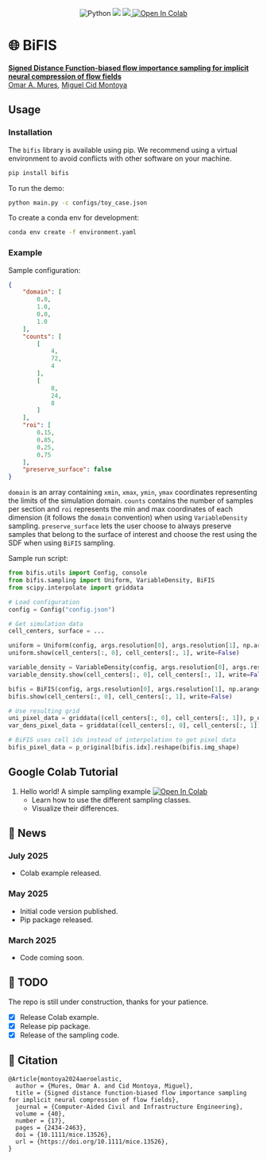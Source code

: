 <p align="center">
	<a>
		<img src='https://img.shields.io/badge/python-3.10%2B-blueviolet' alt='Python' />
	</a>
	<a>
		<img src='https://img.shields.io/badge/code%20style-black-black' />
	</a>
	<a href='https://opensource.org/license/lgpl-2-1'>
		<img src='https://img.shields.io/badge/license-LGPLv2+-blue' />
	</a>
	<a href="https://colab.research.google.com/drive/1opg23nw1WNMYAnKL1w6t6oF8-xCHJcqr">
		<img src="https://colab.research.google.com/assets/colab-badge.svg" alt="Open In Colab"/>
	</a>
</p>

# 🌐 BiFIS

[**Signed Distance Function-biased flow importance sampling for implicit neural compression of flow fields**]()<br/>
[Omar A. Mures](https://omaralv.com/), [Miguel Cid Montoya](https://mcidmontoya.com/)

## Usage

### Installation

The `bifis` library is available using pip. We recommend using a virtual environment to avoid conflicts with other software on your machine.

``` bash
pip install bifis
```

To run the demo:

```bash
python main.py -c configs/toy_case.json
```

To create a conda env for development:

```bash
conda env create -f environment.yaml
```

### Example

Sample configuration:

```json
{
    "domain": [
        0.0,
        1.0,
        0.0,
        1.0
    ],
    "counts": [
        [
            4,
            72,
            4
        ],
        [
            8,
            24,
            8
        ]
    ],
    "roi": [
        0.15,
        0.85,
        0.25,
        0.75
    ],
    "preserve_surface": false
}
```

`domain` is an array containing `xmin`, `xmax`, `ymin`, `ymax` coordinates representing the limits of the simulation domain. `counts` contains the number of samples per section and `roi` represents the min and max coordinates of each dimension (it follows the `domain` convention) when using `VariableDensity` sampling. `preserve_surface` lets the user choose to always preserve samples that belong to the surface of interest and choose the rest using the SDF when using `BiFIS` sampling.

Sample run script:

```python
from bifis.utils import Config, console
from bifis.sampling import Uniform, VariableDensity, BiFIS
from scipy.interpolate import griddata

# Load configuration
config = Config("config.json")

# Get simulation data
cell_centers, surface = ...

uniform = Uniform(config, args.resolution[0], args.resolution[1], np.arange(len(cell_centers)))
uniform.show(cell_centers[:, 0], cell_centers[:, 1], write=False)

variable_density = VariableDensity(config, args.resolution[0], args.resolution[1], np.arange(len(cell_centers)))
variable_density.show(cell_centers[:, 0], cell_centers[:, 1], write=False)

bifis = BiFIS(config, args.resolution[0], args.resolution[1], np.arange(len(cell_centers)), samples=cell_centers, surface=surface, surface_idx=np.arange(len(surface)))
bifis.show(cell_centers[:, 0], cell_centers[:, 1], write=False)

# Use resulting grid
uni_pixel_data = griddata((cell_centers[:, 0], cell_centers[:, 1]), p_original, (uniform.grid_x, uniform.grid_y), method=interpolation_method)
var_dens_pixel_data = griddata((cell_centers[:, 0], cell_centers[:, 1]), p_original, (variable_density.grid_x, variable_density.grid_y), method=interpolation_method)

# BiFIS uses cell ids instead of interpolation to get pixel data
bifis_pixel_data = p_original[bifis.idx].reshape(bifis.img_shape)
```

## Google Colab Tutorial

1. Hello world! A simple sampling example <a href="https://colab.research.google.com/drive/1opg23nw1WNMYAnKL1w6t6oF8-xCHJcqr">
		<img src="https://colab.research.google.com/assets/colab-badge.svg" alt="Open In Colab"/>
	</a>
   - Learn how to use the different sampling classes.
   - Visualize their differences.

## 📢 News

### July 2025

- Colab example released.

### May 2025

- Initial code version published.
- Pip package released.

### March 2025

- Code coming soon.

## 🎯 TODO

The repo is still under construction, thanks for your patience. 

- [x] Release Colab example.
- [x] Release pip package.
- [x] Release of the sampling code.

## 📜 Citation

```
@Article{montoya2024aeroelastic,
  author = {Mures, Omar A. and Cid Montoya, Miguel},
  title = {Signed distance function-biased flow importance sampling for implicit neural compression of flow fields},
  journal = {Computer-Aided Civil and Infrastructure Engineering},
  volume = {40},
  number = {17},
  pages = {2434-2463},
  doi = {10.1111/mice.13526},
  url = {https://doi.org/10.1111/mice.13526},
}
```
